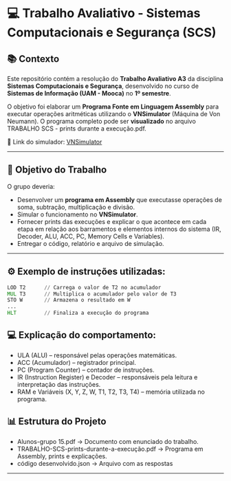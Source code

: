 # 💻 Trabalho Avaliativo - Sistemas Computacionais e Segurança (SCS)

## 📚 Contexto
Este repositório contém a resolução do **Trabalho Avaliativo A3** da disciplina **Sistemas Computacionais e Segurança**, desenvolvido no curso de **Sistemas de Informação (UAM - Mooca)** no **1º semestre**.  

O objetivo foi elaborar um **Programa Fonte em Linguagem Assembly** para executar operações aritméticas utilizando o **VNSimulator** (Máquina de Von Neumann). O programa completo pode ser **visualizado** no arquivo TRABALHO SCS - prints durante a execução.pdf.

🔗 Link do simulador: [VNSimulator](https://vnmsim.vercel.app/en-us)  

---

## 📑 Objetivo do Trabalho
O grupo deveria:  
- Desenvolver um **programa em Assembly** que executasse operações de soma, subtração, multiplicação e divisão.  
- Simular o funcionamento no **VNSimulator**.  
- Fornecer prints das execuções e explicar o que acontece em cada etapa em relação aos barramentos e elementos internos do sistema (IR, Decoder, ALU, ACC, PC, Memory Cells e Variables).  
- Entregar o código, relatório e arquivo de simulação.  

---

## ⚙️  Exemplo de instruções utilizadas:  
```asm
LOD T2      // Carrega o valor de T2 no acumulador
MUL T3      // Multiplica o acumulador pelo valor de T3
STO W       // Armazena o resultado em W
...
HLT         // Finaliza a execução do programa

``` 

## 💻 Explicação do comportamento:

- ULA (ALU) – responsável pelas operações matemáticas.
- ACC (Acumulador) – registrador principal.
- PC (Program Counter) – contador de instruções.
- IR (Instruction Register) e Decoder – responsáveis pela leitura e interpretação das instruções.
- RAM e Variáveis (X, Y, Z, W, T1, T2, T3, T4) – memória utilizada no programa.

## 📊 Estrutura do Projeto

- Alunos-grupo 15.pdf → Documento com enunciado do trabalho.
- TRABALHO-SCS-prints-durante-a-execução.pdf → Programa em Assembly, prints e explicações.
- código desenvolvido.json → Arquivo com as respostas

---

